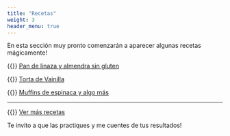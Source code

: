```yaml
---
title: "Recetas"
weight: 3
header_menu: true
---
```


En esta sección muy pronto comenzarán a aparecer algunas recetas mágicamente!

{{<icon class="fa fa-hand-o-right">}}&nbsp;[Pan de linaza y almendra sin gluten](recipes/pan_linaza_y_almendra)

{{<icon class="fa fa-hand-o-right">}}&nbsp;[Torta de Vainilla](recipes/torta_vainilla)

{{<icon class="fa fa-hand-o-right">}}&nbsp;[Muffins de espinaca y algo más](recipes/muffins_espinacas_y_algo_mas)
__________________________________________
{{<icon class="fa fa-hand-o-right">}}&nbsp;[Ver más recetas](categories)

Te invito a que las practiques y me cuentes de tus resultados!






